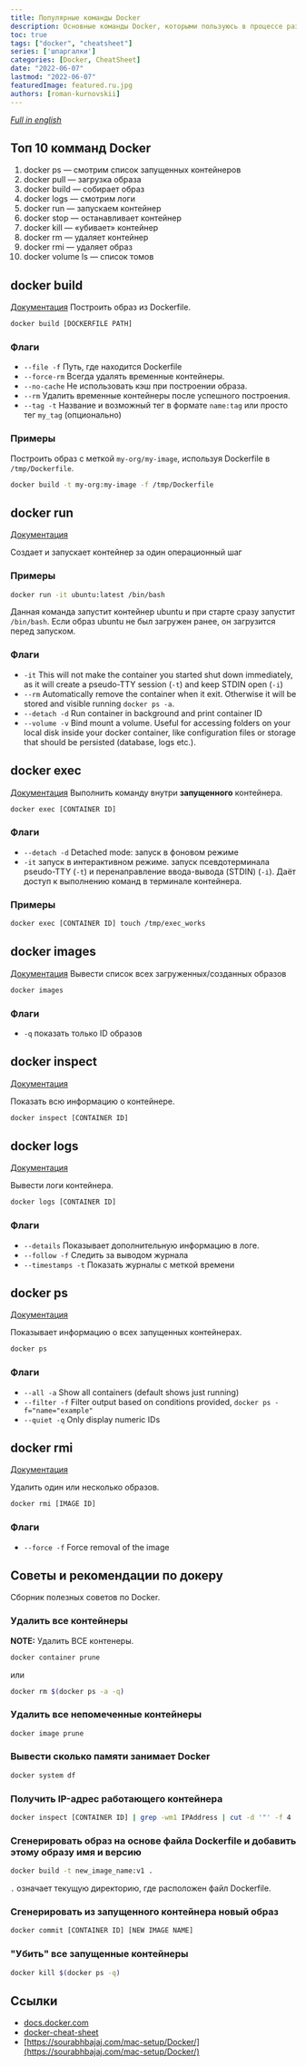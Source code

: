 ```yaml
---
title: Популярные команды Docker
description: Основные команды Docker, которыми пользуюсь в процессе разработки.
toc: true
tags: ["docker", "cheatsheet"]
series: ['шпаргалки']
categories: [Docker, CheatSheet]
date: "2022-06-07"
lastmod: "2022-06-07"
featuredImage: featured.ru.jpg
authors: [roman-kurnovskii]
---
```


*[Full in english](http://localhost:1313/en/posts/docker-commands/)*

## Топ 10 комманд Docker
1. docker ps — смотрим список запущенных контейнеров
2. docker pull — загрузка образа
3. docker build — собирает образ
4. docker logs — смотрим логи
5. docker run — запускаем контейнер
6. docker stop — останавливает контейнер
7. docker kill — «убивает» контейнер
8. docker rm — удаляет контейнер
9. docker rmi — удаляет образ
10. docker volume ls — список томов

## docker build
[Документация](https://docs.docker.com/engine/reference/commandline/build/)
Построить образ из Dockerfile.

```sh
docker build [DOCKERFILE PATH]
```

### Флаги

- `--file -f` Путь, где находится Dockerfile
- `--force-rm` Всегда удалять временные контейнеры.
- `--no-cache` Не использовать кэш при построении образа.
- `--rm` Удалить временные контейнеры после успешного построения.
- `--tag -t` Название и возможный тег в формате `name:tag` или просто тег `my_tag` (опционально)

### Примеры

Построить образ с меткой `my-org/my-image`, используя Dockerfile в `/tmp/Dockerfile`.

```sh
docker build -t my-org:my-image -f /tmp/Dockerfile
```

## docker run
[Документация](https://docs.docker.com/engine/reference/commandline/run/)

Создает и запускает контейнер за один операционный шаг

### Примеры

```sh
docker run -it ubuntu:latest /bin/bash
```
Данная команда запустит контейнер ubuntu и при старте сразу запустит `/bin/bash`. Если  образ ubuntu не был загружен ранее, он загрузится перед запуском.

### Флаги

- `-it` This will not make the container you started shut down immediately, as
it will create a pseudo-TTY session (`-t`) and keep STDIN open (`-i`)
- `--rm` Automatically remove the container when it exit. Otherwise it will be
stored and visible running `docker ps -a`.
- `--detach -d` Run container in background and print container ID
- `--volume -v` Bind mount a volume. Useful for accessing folders on your local
disk inside your docker container, like configuration files or storage that
should be persisted (database, logs etc.).

## docker exec
[Документация](https://docs.docker.com/engine/reference/commandline/exec/)
Выполнить команду внутри **запущенного** контейнера.

```sh
docker exec [CONTAINER ID]
```
### Флаги

- `--detach -d` Detached mode: запуск в фоновом режиме
- `-it` запуск в интерактивном режиме. запуск псевдотерминала pseudo-TTY  (`-t`) и перенаправление ввода-вывода (STDIN) (`-i`). Даёт доступ к выполнению команд в терминале контейнера.

### Примеры

```sh
docker exec [CONTAINER ID] touch /tmp/exec_works
```
## docker images
[Документация](https://docs.docker.com/engine/reference/commandline/images/)
Вывести список всех загруженных/созданных образов

```sh
docker images
```

### Флаги

- `-q` показать только ID образов

## docker inspect
[Документация](https://docs.docker.com/engine/reference/commandline/inspect)

Показать всю информацию о контейнере.

```sh
docker inspect [CONTAINER ID]
```

## docker logs
[Документация](https://docs.docker.com/engine/reference/commandline/logs/)

Вывести логи контейнера.

```sh
docker logs [CONTAINER ID]
```

### Флаги

- `--details`  Показывает дополнительную информацию в логе.
- `--follow -f` Следить за выводом журнала
- `--timestamps -t` Показать журналы с меткой времени

## docker ps
[Документация](https://docs.docker.com/engine/reference/commandline/ps/)

Показывает информацию о всех запущенных контейнерах.


```sh
docker ps
```

### Флаги

- `--all -a` Show all containers (default shows just running)
- `--filter -f` Filter output based on conditions provided, `docker ps -f="name="example"`
- `--quiet -q` Only display numeric IDs

## docker rmi
[Документация](https://docs.docker.com/engine/reference/commandline/rmi/)

Удалить один или несколько образов.

```sh
docker rmi [IMAGE ID]
```

### Флаги

- `--force -f` Force removal of the image


## Советы и рекомендации по докеру

Сборник полезных советов по Docker.

### Удалить все контейнеры

**NOTE:** Удалить ВСЕ контенеры.

```sh
docker container prune
```

или

```sh
docker rm $(docker ps -a -q)
```

### Удалить все непомеченные контейнеры

```sh
docker image prune
```

### Вывести сколько памяти занимает Docker

```sh
docker system df
```

### Получить IP-адрес работающего контейнера

```sh
docker inspect [CONTAINER ID] | grep -wm1 IPAddress | cut -d '"' -f 4
```

### Сгенерировать образ на основе файла Dockerfile и добавить этому образу имя и версию
  
```sh
docker build -t new_image_name:v1 .
```

`.` означает текущую директорию, где расположен файл Dockerfile.

### Сгенерировать из запущенного контейнера новый образ
  
```sh
docker commit [CONTAINER ID] [NEW IMAGE NAME]
```

### "Убить" все запущенные контейнеры

```sh
docker kill $(docker ps -q)
```

## Ссылки

- [docs.docker.com](https://docs.docker.com/engine/reference/run/)
- [docker-cheat-sheet](https://github.com/wsargent/docker-cheat-sheet)
- [https://sourabhbajaj.com/mac-setup/Docker/](https://sourabhbajaj.com/mac-setup/Docker/)

